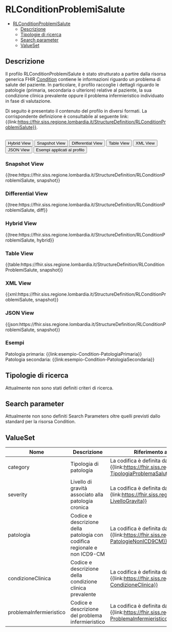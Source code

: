 # RLConditionProblemiSalute

- [RLConditionProblemiSalute](#rlconditionproblemisalute)
  - [Descrizione](#descrizione)
  - [Tipologie di ricerca](#tipologie-di-ricerca)
  - [Search parameter](#search-parameter)
  - [ValueSet](#valueset)

## Descrizione

Il profilo RLConditionProblemiSalute è stato strutturato a partire dalla risorsa generica FHIR  [Condition](http://hl7.org/fhir/R4/condition.html) contiene le informazioni riguardo un problema di salute del paziente. In particolare, il profilo raccoglie i dettagli riguardo le patologie (primaria, secondaria o ulteriore) relative al paziente, la sua condizione clinica prevalente oppure il problema infermieristico individuato in fase di valutazione.

Di seguito è presentato il contenuto del profilo in diversi formati. La corrispondente definizione è consultabile al seguente link: {{link:https://fhir.siss.regione.lombardia.it/StructureDefinition/RLConditionProblemiSalute}}.

<br>
<div class="tab">
  <button class="tablinks active" onclick="openTab(event, 'Hybrid View')">Hybrid View</button>
  <button class="tablinks" onclick="openTab(event, 'Snapshot View')">Snapshot View</button>
  <button class="tablinks" onclick="openTab(event, 'Differential View')">Differential View</button>
  <button class="tablinks" onclick="openTab(event, 'Table View')">Table View</button>
  <button class="tablinks" onclick="openTab(event, 'XML View')">XML View</button>
  <button class="tablinks" onclick="openTab(event, 'JSON View')">JSON View</button>
  <button class="tablinks" onclick="openTab(event, 'Esempi')">Esempi applicati al profilo</button>
</div>

<div id="Snapshot View" class="tabcontent">
  <h3>Snapshot View</h3>
{{tree:https://fhir.siss.regione.lombardia.it/StructureDefinition/RLConditionProblemiSalute, snapshot}}
</div>

<div id="Differential View" class="tabcontent">
  <h3>Differential View</h3>
{{tree:https://fhir.siss.regione.lombardia.it/StructureDefinition/RLConditionProblemiSalute, diff}}
</div>

<div id="Hybrid View" class="tabcontent"  style="display:block">
  <h3>Hybrid View</h3>
{{tree:https://fhir.siss.regione.lombardia.it/StructureDefinition/RLConditionProblemiSalute, hybrid}}
</div>

<div id="Table View" class="tabcontent">
  <h3>Table View</h3>
{{table:https://fhir.siss.regione.lombardia.it/StructureDefinition/RLConditionProblemiSalute, snapshot}}
</div>

<div id="XML View" class="tabcontent">
  <h3>XML View</h3>
{{xml:https://fhir.siss.regione.lombardia.it/StructureDefinition/RLConditionProblemiSalute, snapshot}}
</div>

<div id="JSON View" class="tabcontent">
  <h3>JSON View</h3>
{{json:https://fhir.siss.regione.lombardia.it/StructureDefinition/RLConditionProblemiSalute, snapshot}}
</div>

<div id="Esempi" class="tabcontent">
  <h3>Esempi</h3>
  Patologia primaria: {{link:esempio-Condition-PatologiaPrimaria}}
  <br>
  Patologia secondaria: {{link:esempio-Condition-PatologiaSecondaria}}
</div>

<!-- ===================================================FINE SEZIONE=================================================== -->

## Tipologie di ricerca

Attualmente non sono stati definiti criteri di ricerca.

<!-- ===================================================FINE SEZIONE=================================================== -->

## Search parameter

Attualmente non sono definiti Search Parameters oltre quelli previsti dallo standard per la risorsa Condition.

<!-- ===================================================FINE SEZIONE=================================================== -->

## ValueSet

| Nome | Descrizione | Riferimento al dettaglio della codifica |
|---|---|---|
| category | Tipologia di patologia | La codifica è definita dal ValueSet {{link:https://fhir.siss.regione.lombardia.it/ValueSet/SGDT-TipologiaProblemaSalute}} |
| severity | Livello di gravità associato alla patologia cronica  | La codifica è definita dal ValueSet {link:https://fhir.siss.regione.lombardia.it/ValueSet/GPC-LivelloGravita}} |
| patologia | Codice e descrizione della patologia con codifica regionale e non ICD9-CM | La codifica è definita dal ValueSet {{link:https://fhir.siss.regione.lombardia.it/ValueSet/SGDT-PatologieNonICD9CM}} |
| condizioneClinica | Codice e descrizione della condizione clinica prevalente | La codifica è definita dal ValueSet {{link:https://fhir.siss.regione.lombardia.it/ValueSet/SIAD-CondizioneClinica}} |
| problemaInfermieristico | Codice e descrizione del problema infermieristico | La codifica è definita dal ValueSet {{link:https://fhir.siss.regione.lombardia.it/ValueSet/SGDT-ProblemaInfermieristico}} |
